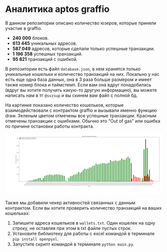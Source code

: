 # Аналитика aptos graffio

В данном репозитории описано количество юзеров, которые приняли участие в graffio.

- **240 000** блоков.
- **613 445** уникальных адресов.
- **587 049** адресов, которые сделали только успешные транзакции.
- **1 196 358** успешных транзакций.
- **95 821** транзакций с ошибкой.

В репозитории есть файл `database.json`, в нем хранятся только уникальные кошельки и количество транзакций на них.
Локально у нас есть еще одна база данных, она в 3 раза больше размером и имеет также номер блока и таймстемп.
Если вам она вдруг понадобилась (вдруг вы хотите получить какую-то другую информацию), вы можете написать нам в тг `@svzsup` и вы скинем вам файл с полной бд.

На картинке показано количество кошельков, которые взаимодействовали с контрактом graffio и вызывали именно функцию draw.
Зеленым цветом отмечены все успешные транзакции. Красным отмечены транзакции с ошибками.
Обычно это "Out of gas" или ошибка по причине остановки работы контракта.

![info.png](info.png)

Также мы добавили чекер активностей связанных с данным контрактом.
Если вы хотите проверить количество транзакций на ваших кошельках:

1. Запишите адреса кошельков в `wallets.txt`. Один кошелек на одну строку, не оставляя при этом в txt файле пустых строк.
2. Установите библиотеку для работы с excel командой в терминале `pip install openpyxl`.
3. Запустите скрипт командой в терминале `python main.py`.

